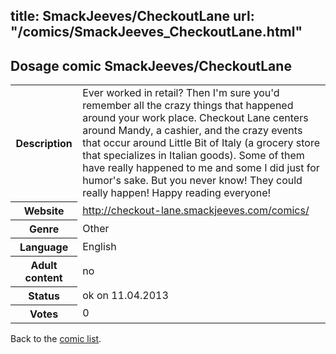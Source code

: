 title: SmackJeeves/CheckoutLane
url: "/comics/SmackJeeves_CheckoutLane.html"
---
Dosage comic SmackJeeves/CheckoutLane
-----------------------------------------

<table class="comicinfo">
<tr>
<th>Description</th><td>Ever worked in retail? Then I'm sure you'd remember all the crazy things that happened around your work place. Checkout Lane centers around Mandy, a cashier, and the crazy events that occur around Little Bit of Italy (a grocery store that specializes in Italian goods). Some of them have really happened to me and some I did just for humor's sake. But you never know! They could really happen! Happy reading everyone!</td>
</tr>
<tr>
<th>Website</th><td><a href="http://checkout-lane.smackjeeves.com/comics/">http://checkout-lane.smackjeeves.com/comics/</a></td>
</tr>
<tr>
<th>Genre</th><td>Other</td>
</tr>
<tr>
<th>Language</th><td>English</td>
</tr>
<tr>
<th>Adult content</th><td>no</td>
</tr>
<tr>
<th>Status</th><td>ok on 11.04.2013</td>
</tr>
<tr>
<th>Votes</th><td>0</div></td>
</tr>
</table>

Back to the [comic list](../comic-index.html).
